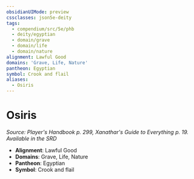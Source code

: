 ```yaml
---
obsidianUIMode: preview
cssclasses: json5e-deity
tags:
  - compendium/src/5e/phb
  - deity/egyptian
  - domain/grave
  - domain/life
  - domain/nature
alignment: Lawful Good
domains: 'Grave, Life, Nature'
pantheon: Egyptian
symbol: Crook and flail
aliases:
  - Osiris
---
```

# Osiris
*Source: Player's Handbook p. 299, Xanathar's Guide to Everything p. 19. Available in the <span title='Systems Reference Document (5.1)'>SRD</span>* 

- **Alignment**: Lawful Good
- **Domains**: Grave, Life, Nature
- **Pantheon**: Egyptian
- **Symbol**: Crook and flail
